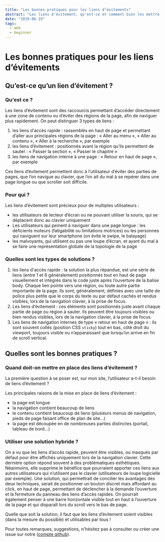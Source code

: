```yaml
---
title: "Les bonnes pratiques pour les liens d’évitements"
abstract: "Les liens d'évitement, qu'est-ce et comment bien les mettre en œuvre"
date: "2019-06-19"
tags:
  - web
  - beginner
---
```


# Les bonnes pratiques pour les liens d’évitements

## Qu’est-ce qu’un lien d’évitement&nbsp;?

### Qu'est ce&nbsp;?

Les liens d’évitement sont des raccourcis permettant d’accéder directement à une zone de contenu ou d’éviter des régions de la page, afin de naviguer plus rapidement.
On peut distinguer 3 types de liens&nbsp;:
1. les liens d'accès rapide : rassemblés en haut de page et permettant d’aller aux principales régions de la page&nbsp;: «&nbsp;Aller au menu&nbsp;», «&nbsp;Aller au contenu&nbsp;», «&nbsp;Aller à la recherche&nbsp;», par exemple
2. les liens d’évitement : positionnés avant la région qu’ils permettent de sauter : «&nbsp;Passer la section&nbsp;», «&nbsp;Passer le chapitre&nbsp;» 
3. les liens de navigation interne à une page : «&nbsp;Retour en haut de page&nbsp;», par exemple

Ces liens d’évitement permettent donc à l’utilisateur d’éviter des parties de pages, que l’on navigue au clavier, que l’on ait du mal à se repérer dans une page longue ou que scroller soit difficile.

### Pour qui&nbsp;?

Les liens d’évitement sont précieux pour de multiples utilisateurs&nbsp;:
- les utilisateurs de lecteur d’écran ou ne pouvant utiliser la souris, qui se déplacent donc au clavier uniquement
- Les utilisateurs qui peinent à naviguer dans une page longue&nbsp;: les déficients moteurs (fatigabilité ou limitations motrices) ou les personnes qui naviguent sur leur smartphone (on évite le swipe, le balayage)
- les malvoyants, qui utilisent ou pas une loupe d’écran, et ayant du mal à se faire une représentation globale de la topologie de la page

### Quelles sont les types de solutions&nbsp;?

1. les liens d'accès rapide&nbsp;: la solution la plus répandue, est une série de liens (entre 1 et 6 généralement) positionnés tout en haut de page visuellement et intégrés dans le code juste après l’ouverture de la balise body. Chaque lien pointe vers  une région,  ou toute autre partie importante de la page. Ils sont, généralement, définies avec une taille de police plus petite que le corps du texte ou par défaut cachés et rendus visibles, lors de la navigation clavier, à la prise de focus.
2. Les liens d‘évitement&nbsp;: ces éléments sont positionnés juste avant chaque partie de page ou région à sauter. Ils peuvent être toujours visibles ou bien rendus visibles, lors de la navigation clavier, à la prise de focus.
3. Les liens de navigation internes de type « retour en haut de page »&nbsp;: ils sont souvent collés (position CSS `sticky`) tout en bas, côté droit du viewport, toujours visible ou n’apparaissant que lorsqu’on arrive en fin de scroll vertical.

## Quelles sont les bonnes pratiques&nbsp;?

### Quand doit-on mettre en place des liens d’évitement&nbsp;?

La première question à se poser est, sur mon site, l’utilisateur a-t-il besoin de liens d’évitement&nbsp;?

Les principales raisons de la mise en place de liens d’évitement&nbsp;:
- la page est longue
- la navigation contient beaucoup de liens
- le contenu contient beaucoup de liens (plusieurs menus de navigation, pieds de page faisant office de plan de site…)
- la page est découpée en de nombreuses parties distinctes (portail, tableau de bord…)

### Utiliser une solution hybride&nbsp;?

On a vu que les liens d’accès rapide, peuvent être visibles, ou masqués par défaut pour être affichés uniquement lors de la navigation clavier. Cette dernière option répond souvent à des problématiques esthétiques. Néanmoins, elle supprime le bénéfice que pourraient apporter ces liens aux autres utilisateurs qui n’utilisent pas le clavier (utilisateurs de loupe logicielle par exemple). Une solution, qui permettrait de concilier les avantages des deux techniques, serait de positionner un bouton discret mais affordant au click, en haut de page, permettant de déclencher à la demande l’ouverture et la fermeture du panneau des liens d’accès rapides. On pourrait également penser à une barre horizontale visible tout en haut à l’ouverture de la page et qui disparaît lors du scroll vers le bas de page.

Quelle que soit la solution, il faut que les liens d’évitement soient visibles (dans la mesure du possible) et utilisables par tous !

Pour toutes remarques, suggestions, n'hésitez pas à consulter ou créer une issue sur notre (<a href="https://github.com/Orange-OpenSource/a11y-guidelines/issues">compte github</a>).
